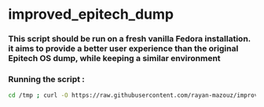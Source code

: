 # improved_epitech_dump

### This script should be run on a fresh vanilla Fedora installation. it aims to provide a better user experience than the original Epitech OS dump, while keeping a similar environment

### Running the script :
```sh
cd /tmp ; curl -O https://raw.githubusercontent.com/rayan-mazouz/improved_epitech_dump/main/improved_epitech_dump.sh ; chmod +x improved_epitech_dump.sh ; sudo ./improved_epitech_dump.sh
```
